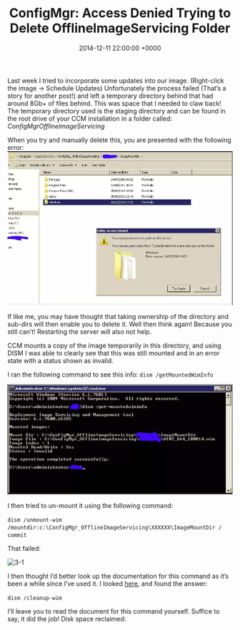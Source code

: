 ﻿---
layout: post
title:  "ConfigMgr: Access Denied Trying to Delete OfflineImageServicing Folder"
date:   2014-12-11 22:00:00 +0000
categories: ConfigMgr
tags: [configmgr, dism]
---

Last week I tried to incorporate some updates into our image. (Right-click the image -> Schedule Updates) Unfortunately the process failed (That’s a story for another post!) and left a temporary directory behind that had around 8Gb+ of files behind.  This was space that I needed to claw back!  The temporary directory used is the staging directory and can be found in the root drive of your CCM installation in a folder called: *ConfigMgrOfflineImageServicing*

When you try and manually delete this, you are presented with the following error:
![1-1](/assets/images/1-1.JPG)

If like me, you may have thought that taking ownership of the directory and sub-dirs will then enable you to delete it.  Well then think again!  Because you still can’t!  Restarting the server will also not help.

CCM mounts a copy of the image temporarily in this directory, and using DISM I was able to clearly see that this was still mounted and in an error state with a status shown as invalid.

I ran the following command to see this info:
`dism /getMountedWimInfo`

![2-1](/assets/images/2-1.JPG)

I then tried to un-mount it using the following command:

```dism /unmount-wim /mountdir:c:\ConfigMgr_OfflineImageServicing\XXXXXX\ImageMountDir / commit```

That failed:

![3-1](/assets/images/3-1.JPG)

I then thought I’d better look up the documentation for this command as it’s been a while since I’ve used it.  I looked [here](https://docs.microsoft.com/en-us/previous-versions/windows/it-pro/windows-7/dd744382(v=ws.10)), and found the answer:

`dism /cleanup-wim`

I’ll leave you to read the document for this command yourself.  Suffice to say, it did the job!  Disk space reclaimed:
